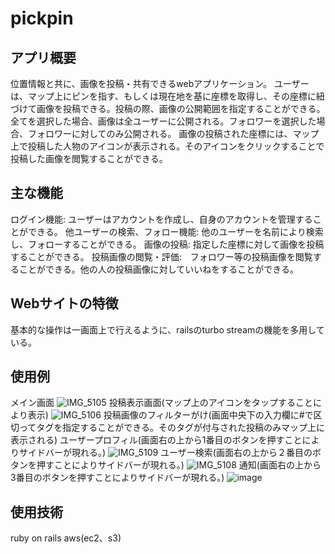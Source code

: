 # pickpin

## アプリ概要
位置情報と共に、画像を投稿・共有できるwebアプリケーション。
ユーザーは、マップ上にピンを指す、もしくは現在地を基に座標を取得し、その座標に紐づけて画像を投稿できる。投稿の際、画像の公開範囲を指定することができる。全てを選択した場合、画像は全ユーザーに公開される。フォロワーを選択した場合、フォロワーに対してのみ公開される。
画像の投稿された座標には、マップ上で投稿した人物のアイコンが表示される。そのアイコンをクリックすることで投稿した画像を閲覧することができる。

## 主な機能
ログイン機能: ユーザーはアカウントを作成し、自身のアカウントを管理することができる。
他ユーザーの検索、フォロー機能: 他のユーザーを名前により検索し、フォローすることができる。
画像の投稿: 指定した座標に対して画像を投稿することができる。
投稿画像の閲覧・評価:　フォロワー等の投稿画像を閲覧することができる。他の人の投稿画像に対していいねをすることができる。 

## Webサイトの特徴
基本的な操作は一画面上で行えるように、railsのturbo streamの機能を多用している。

## 使用例
メイン画面
![IMG_5105](https://github.com/tarou-jp/project2024/assets/117962902/67febf67-e906-4621-960e-cbf6ff80073a)
投稿表示画面(マップ上のアイコンをタップすることにより表示)
![IMG_5106](https://github.com/tarou-jp/project2024/assets/117962902/77bbfb68-0ab5-4d3c-bcea-4fd9ab93b488)
投稿画像のフィルターがけ(画面中央下の入力欄に#で区切ってタグを指定することができる。そのタグが付与された投稿のみマップ上に表示される)
ユーザープロフィル(画面右の上から1番目のボタンを押すことによりサイドバーが現れる。)
![IMG_5109](https://github.com/tarou-jp/project2024/assets/117962902/fc2be323-7923-42e7-ae95-2ecf8d9687ff)
ユーザー検索(画面右の上から２番目のボタンを押すことによりサイドバーが現れる。)
![IMG_5108](https://github.com/tarou-jp/project2024/assets/117962902/ad5a30f6-0fe1-48a8-909e-ce441460343e)
通知(画面右の上から3番目のボタンを押すことによりサイドバーが現れる。)
![image](https://github.com/tarou-jp/project2024/assets/117962902/05e80678-e3f7-489d-8e7c-7938827cd2ee)



## 使用技術
ruby on rails
aws(ec2、s3)
